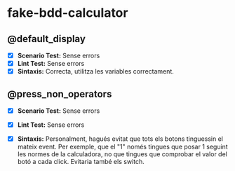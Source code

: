 # fake-bdd-calculator

## @default_display 
- [X] **Scenario Test:** Sense errors
- [X] **Lint Test:** Sense errors
- [X] **Sintaxis:** Correcta, utilitza les variables correctament.

## @press_non_operators
- [X] **Scenario Test:** Sense errors
- [X] **Lint Test:** Sense errors
- [X] **Sintaxis:** Personalment, hagués evitat que tots els botons tinguessin el mateix event. Per exemple, que el "1" només tingues que posar 1 seguint les normes de la calculadora, no que tingues que comprobar el valor del botó a cada click. Evitaria també els switch.


